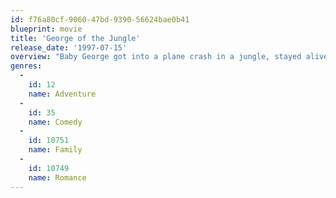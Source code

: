 ```yaml
---
id: f76a80cf-9060-47bd-9390-56624bae0b41
blueprint: movie
title: 'George of the Jungle'
release_date: '1997-07-15'
overview: "Baby George got into a plane crash in a jungle, stayed alive and was adopted by a wise ape. Ursula Stanhope, US noble woman is saved from death on safari by grown-up George, and he takes her to jungle to live with him. He slowly learns a rules of human relationships, while Ursula's lover Lyle is looking for her and the one who took her. After they are found, Ursula takes George to the USA."
genres:
  -
    id: 12
    name: Adventure
  -
    id: 35
    name: Comedy
  -
    id: 10751
    name: Family
  -
    id: 10749
    name: Romance
---
```


